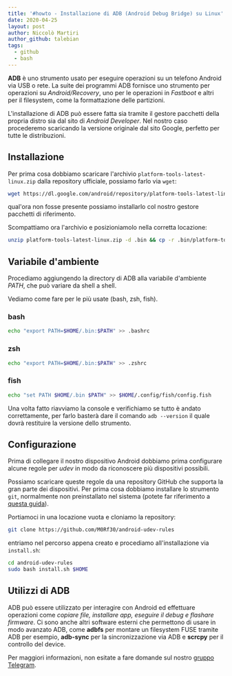 ```yaml
---
title: '#howto - Installazione di ADB (Android Debug Bridge) su Linux'
date: 2020-04-25
layout: post
author: Niccolò Martiri
author_github: talebian
tags:
  - github  
  - bash
---
```

**ADB** è uno strumento usato per eseguire operazioni su un telefono Android via USB o rete. La suite dei programmi ADB fornisce uno strumento per operazioni su _Android/Recovery_, uno per le operazioni in _Fastboot_ e altri per il filesystem, come la formattazione delle partizioni.

L'installazione di ADB può essere fatta sia tramite il gestore pacchetti della propria distro sia dal sito di _Android Developer_. Nel nostro caso procederemo scaricando la versione originale dal sito Google, perfetto per tutte le distribuzioni. 

## Installazione

Per prima cosa dobbiamo scaricare l'archivio `platform-tools-latest-linux.zip` dalla repository ufficiale, possiamo farlo via `wget`:

```bash
wget https://dl.google.com/android/repository/platform-tools-latest-linux.zip
```

qual'ora non fosse presente possiamo installarlo col nostro gestore pacchetti di riferimento.

Scompattiamo ora l'archivio e posizioniamolo nella corretta locazione:

```bash
unzip platform-tools-latest-linux.zip -d .bin && cp -r .bin/platform-tools/* .bin && rm -rf .bin/platform-tools
```

## Variabile d'ambiente

Procediamo aggiungendo la directory di ADB alla variabile d'ambiente *PATH*, che può variare da shell a shell.

Vediamo come fare per le più usate (bash, zsh, fish).

### bash

```bash
echo "export PATH=$HOME/.bin:$PATH" >> .bashrc
```

### zsh

```bash
echo "export PATH=$HOME/.bin:$PATH" >> .zshrc
```

### fish

```bash
echo "set PATH $HOME/.bin $PATH" >> $HOME/.config/fish/config.fish
```

Una volta fatto riavviamo la console e verifichiamo se tutto è andato correttamente, per farlo basterà dare il comando `adb --version` il quale dovrà restituire la versione dello strumento.

## Configurazione

Prima di collegare il nostro dispositivo Android dobbiamo prima configurare alcune regole per *udev* in modo da riconoscere più dispositivi possibili.

Possiamo scaricare queste regole da una repository GitHub che supporta la gran parte dei dispositivi. Per prima cosa dobbiamo installare lo strumento `git`, normalmente non preinstallato nel sistema (potete far riferimento a <a href="https://linuxhub.it/articles/howto-installazione-di-git-su-ogni-distribuzione-linux">questa guida</a>).

Portiamoci in una locazione vuota e cloniamo la repository:

```bash
git clone https://github.com/M0Rf30/android-udev-rules
```

entriamo nel percorso appena creato e procediamo all'installazione via `install.sh`:

```bash
cd android-udev-rules 
sudo bash install.sh $HOME
```

## Utilizzi di ADB

ADB può essere utilizzato per interagire con Android ed effettuare operazioni come _copiare file, installare app, eseguire il debug e flashare firmware_. Ci sono anche altri software esterni che permettono di usare in modo avanzato ADB, come **adbfs** per montare un filesystem FUSE tramite ADB per esempio, **adb-sync** per la sincronizzazione via ADB e **scrcpy** per il controllo del device.

Per maggiori informazioni, non esitate a fare domande sul nostro [gruppo Telegram](https://t.me/linuxpeople).